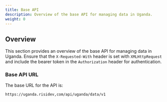 ```yaml
---
title: Base API
description: Overview of the base API for managing data in Uganda.
weight: 0
---
```


## Overview

This section provides an overview of the base API for managing data in Uganda. Ensure that the `X-Requested-With` header is set with `XMLHttpRequest` and include the bearer token in the `Authorization` header for authentication.

### Base API URL

The base URL for the API is:

```plaintext
https://uganda.risidev,com/api/uganda/data/v1
